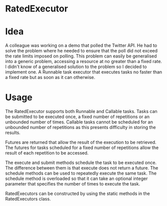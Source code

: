 
RatedExecutor
=============

Idea
====

A colleague was working on a demo that polled the Twitter API. He had to solve the problem where he needed to ensure that the poll did not exceed the rate limits imposed on polling. This problem can easily be generalised into a generic problem, accessing a resource at no greater than a fixed rate. I didn't know of a generalised solution to the problem so I decided to implement one. A Runnable task executor that executes tasks no faster than a fixed rate but as soon as it can otherwise.

Usage
=====

The RatedExecutor supports both Runnable and Callable tasks. Tasks can be submitted to be executed once, a fixed number of repetitions or an unbounded number of times. Callable tasks cannot be scheduled for an unbounded number of repetitions as this presents difficulty in storing the results.

Futures are returned that allow the result of the execution to be retrieved. The futures for tasks scheduled for a fixed number of repetitions allow the result of each repetition to be accessed.

The execute and submit methods schedule the task to be executed once. The difference between them is that execute does not return a future. The schedule methods can be used to repeatedly execute the same task. The schedule method is overloaded so that it can take an optional integer parameter that specifies the number of times to execute the task.

RatedExecutors can be constructed by using the static methods in the RatedExecutors class.
